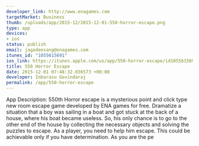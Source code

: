 ```yaml
--- 
developer_link: http://www.enagames.com
targetMarket: Business
thumb: /uploads/app/2015-12/2015-12-01-550-horror-escape.png
type: app
devices: 
- ios
status: publish
email: jagadeesang@enagames.com
itunes_id: "1055615691"
ios_link: https://itunes.apple.com/us/app/550-horror-escape/id1055615691?mt=8
title: 550 Horror Escape
date: 2015-12-01 07:48:32.036573 +00:00
developer: Inbarasu Govindaraj
permalink: /app/550-horror-escape
---
```


App Description:   550th Horror escape is a mysterious point and click type new room escape game developed by ENA games for free. Dramatize a situation that a boy was sailing in a boat and got stuck at the back of a house, where his boat became useless. So, his only chance is to go to the other end of the house by collecting the necessary objects and solving the puzzles to escape. As a player, you need to help him escape. This could be achievable only if you have determination. As you are the pe
